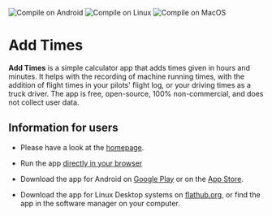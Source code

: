 ![Compile on Android](https://github.com/Akaflieg-Freiburg/addhoursandminutes/workflows/Compile%20on%20Android/badge.svg)
![Compile on Linux](https://github.com/Akaflieg-Freiburg/addhoursandminutes/workflows/Compile%20on%20Linux/badge.svg)
![Compile on MacOS](https://github.com/Akaflieg-Freiburg/addhoursandminutes/actions/workflows/macos.yml/badge.svg)

# Add Times

**Add Times** is a simple calculator app that adds times given in
hours and minutes. It helps with the recording of machine running times, with
the addition of flight times in your pilots' flight log, or your driving times
as a truck driver. The app is free, open-source, 100% non-commercial, and does
not collect user data.

## Information for users

- Please have a look at the [homepage](https://akaflieg-freiburg.github.io/addhoursandminutes).

- Run the app [directly in your browser](https://akaflieg-freiburg.github.io/addhoursandminutes/assets/webasm/addhoursandminutes.html)

- Download the app for Android on [Google Play](https://play.google.com/store/apps/details?id=de.akaflieg_freiburg.cavok.add_hours_and_minutes) or on the [App Store](https://apps.apple.com/de/app/rechnen-mit-zeiten/id6446039266).

- Download the app for Linux Desktop systems on [flathub.org](https://flathub.org/apps/details/de.akaflieg_freiburg.cavok.add_hours_and_minutes), or find the app in the software manager on your computer.
